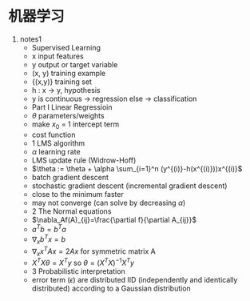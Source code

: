 # 机器学习
1. notes1
    * Supervised Learning
    * x input features
    * y output or target variable
    * (x, y) training example
    * {(x,y)} training set
    * h : x -> y, hypothesis
    * y is continuous -> regression else -> classification
    * Part I Linear Regressioin
    * $\theta$ parameters/weights
    * make $x_0$ = 1 intercept term
    * cost function
    * 1 LMS algorithm
    * $\alpha$ learning rate
    * LMS update rule (Widrow-Hoff)
    * $\theta := \theta + \alpha \sum_{i=1}^n (y^{(i)}-h(x^{(i)}))x^{(i)}$
    * batch gradient descent
    * stochastic gradient descent (incremental gradient descent)
    * close to the minimum faster
    * may not converge (can solve by decreasing $\alpha$)
    * 2 The Normal equations
    * $\nabla_Af(A)_{ij}=\frac{\partial f}{\partial A_{ij}}$
    * $a^Tb=b^Ta$
    * $\nabla_xb^Tx=b$
    * $\nabla_xx^TAx=2Ax$ for symmetric matrix A
    * $X^TX\theta=X^Ty$ so $\theta=(X^TX)^{-1}X^Ty$
    * 3 Probabilistic interpretation 
    * error term ($\epsilon$) are distributed IID (independently and identically distributed) according to a Gaussian distribution